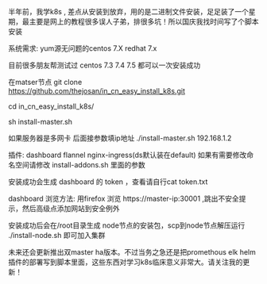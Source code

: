半年前，我学k8s , 差点从安装到放弃，用的是二进制文件安装，足足装了一个星期，最主要是网上的教程很多误人子弟，排很多坑！所以国庆我找时间写了个脚本安装

系统需求: yum源无问题的centos 7.X  redhat 7.x

目前很多朋友帮测试过 centos 7.3 7.4 7.5 都可以一次安装成功

在matser节点 git clone  https://github.com/thejosan/in_cn_easy_install_k8s.git 

cd in_cn_easy_install_k8s/

sh install-master.sh 

如果服务器是多网卡 后面接参数填ip地址 ./install-master.sh 192.168.1.2

插件: dashboard flannel nginx-ingress(ds默认装在default) 如果有需要修改命名空间请修改 install-addons.sh 里面的参数

安装成功会生成 dashboard 的 token ，查看请自行cat token.txt 

dashboard 浏览方法: 用firefox 浏览 https://master-ip:30001 ,跳出不安全提示，然后高级点添加网站到安全例外

安装成功后会在/root目录生成 node节点的安装包，scp到node节点解压运行 ./install-node.sh 即可加入集群

未来还会更新推出双master ha版本。不过当务之急还是把promethous elk helm 插件的部署写到脚本里面，这些东西对学习k8s临床意义非常大。请关注我的更新！
